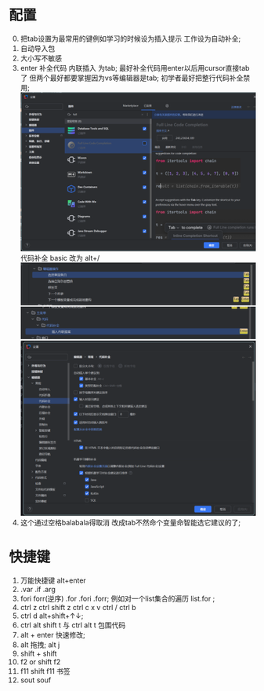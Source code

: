 # 配置
0. 把tab设置为最常用的键例如学习的时候设为插入提示 工作设为自动补全;
1. 自动导入包
2. 大小写不敏感
3. enter 补全代码 内联插入 为tab;
最好补全代码用enter以后用cursor直接tab了 但两个最好都要掌握因为vs等编辑器是tab;
初学者最好把整行代码补全禁用;
![alt text](image-4.png)
代码补全 basic 改为 alt+/
![alt text](image-2.png)
![alt text](image-3.png)
![alt text](image-1.png)
4. 这个通过空格balabala得取消 改成tab不然命个变量命智能选它建议的了;


# 快捷键
1. 万能快捷键 alt+enter
2. .var  .if .arg
3. fori  forr(逆序)   .for  .fori  .forr;
例如对一个list集合的遍历  list.for  ; 
1. ctrl z  ctrl shift z  ctrl c x v  ctrl /  ctrl b
2. ctrl d  alt+shift+↑↓;
3.  ctrl alt shift t   与 ctrl alt t 包围代码
4.  alt + enter 快速修改;
5.  alt 拖拽; alt j
6. shift + shift
7. f2  or  shift f2
8. f11 shift f11 书签
9. sout souf